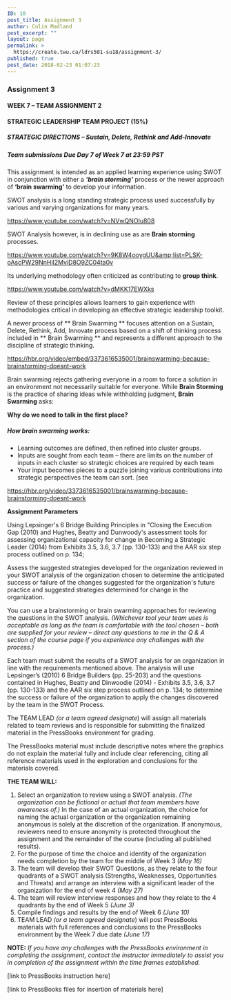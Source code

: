 ```yaml
---
ID: 10
post_title: Assignment 3
author: Colin Madland
post_excerpt: ""
layout: page
permalink: >
  https://create.twu.ca/ldrs501-su18/assignment-3/
published: true
post_date: 2018-02-23 01:07:23
---
```

<h3>Assignment 3</h3>

<h4><strong>WEEK 7 – TEAM ASSIGNMENT 2</strong></h4>

<h4><strong>STRATEGIC LEADERSHIP TEAM PROJECT (15%)</strong></h4>

<h5><strong>STRATEGIC DIRECTIONS – Sustain, Delete, Rethink and Add-Innovate</strong></h5>

<h5><strong>Team submissions Due Day 7 of Week 7 at 23:59 PST</strong></h5>

This assignment is intended as an applied learning experience using SWOT in conjunction with either a <em><strong>‘brain storming’</strong></em> process or the newer approach of <strong>‘brain swarming’</strong> to develop your information.

SWOT analysis is a long standing strategic process used successfully by various and varying organizations for many years.

https://www.youtube.com/watch?v=NVwQNOIu808

SWOT Analysis however, is in declining use as are <strong>Brain storming</strong> processes.

https://www.youtube.com/watch?v=9K8W4ooygUU&amp;list=PLSK-oAscPW29NnHjI2MviD8O9ZC04ta0v

Its underlying methodology often criticized as contributing to <strong>group think</strong>.

https://www.youtube.com/watch?v=dMKK17EWXks

Review of these principles allows learners to gain experience with methodologies critical in developing an effective strategic leadership toolkit.

A newer process of ** Brain Swarming ** focuses attention on a Sustain, Delete, Rethink, Add, Innovate process based on a shift of thinking process included in ** Brain Swarming ** and represents a different approach to the discipline of strategic thinking.

https://hbr.org/video/embed/3373616535001/brainswarming-because-brainstorming-doesnt-work

Brain swarming rejects gathering everyone in a room to force a solution in an environment not necessarily suitable for everyone. While <strong>Brain Storming</strong> is the practice of sharing ideas while withholding judgment, <strong>Brain Swarming</strong> asks:

<strong>Why do we need to talk in the first place?</strong>

<h5>How brain swarming works:</h5>

<ul>
<li>Learning outcomes are defined, then refined into cluster groups.</li>
<li>Inputs are sought from each team – there are limits on the number of inputs in each cluster so strategic choices are required by each team</li>
<li>Your input becomes pieces to a puzzle joining various contributions into strategic perspectives the team can sort. (see</li>
</ul>

https://hbr.org/video/3373616535001/brainswarming-because-brainstorming-doesnt-work

<strong>Assignment Parameters</strong>

Using Lepsinger's 6 Bridge Building Principles in "Closing the Execution Gap (2010) and Hughes, Beatty and Dunwoody's assessment tools for assessing organizational capacity for change in Becoming a Strategic Leader (2014) from Exhibits 3.5, 3.6, 3.7 (pp. 130-133) and the AAR six step process outlined on p. 134;

Assess the suggested strategies developed for the organization reviewed in your SWOT analysis of the organization chosen to determine the anticipated success or failure of the changes suggested for the organization's future practice and suggested strategies determined for change in the organization.

You can use a brainstorming or brain swarming approaches for reviewing the questions in the SWOT analysis. <em>(Whichever tool your team uses is acceptable as long as the team is comfortable with the tool chosen – both are supplied for your review – direct any questions to me in the Q &amp; A section of the course page if you experience any challenges with the process.)</em>

Each team must submit the results of a SWOT analysis for an organization in line with the requirements mentioned above. The analysis will use Lepsinger’s (2010) 6 Bridge Builders (pp. 25-203) and the questions contained in Hughes, Beatty and Dinwoodie (2014) - Exhibits 3.5, 3.6, 3.7 (pp. 130-133) and the AAR six step process outlined on p. 134; to determine the success or failure of the organization to apply the changes discovered by the team in the SWOT Process.

The TEAM LEAD <em>(or a team agreed designate</em>) will assign all materials related to team reviews and is responsible for submitting the finalized material in the PressBooks environment for grading.

The PressBooks material must include descriptive notes where the graphics do not explain the material fully and include clear referencing, citing all reference materials used in the exploration and conclusions for the materials covered.

<strong>THE TEAM WILL:</strong>

<ol>
<li>Select an organization to review using a SWOT analysis. <em>(The organization can be fictional or actual that team members have awareness of.)</em> In the case of an actual organization, the choice for naming the actual organization or the organization remaining  anonymous is solely at the discretion of the organization. If anonymous, reviewers need to ensure anonymity is protected throughout the assignment and the remainder of the course (including all published results).</li>
<li>For the purpose of time the choice and identity of the organization needs completion by the team for the middle of Week 3 <em>(May 16)</em></li>
<li>The team will develop their SWOT Questions, as they relate to the four quadrants of a SWOT analysis (Strengths, Weaknesses, Opportunities and Threats) and arrange an interview with a significant leader of the organization for the end of week 4 <em>(May 27)</em></li>
<li>The team will review interview responses and how they relate to the 4 quadrants by the end of Week 5 <em>(June 3)</em></li>
<li>Compile findings and results by the end of Week 6 <em>(June 10)</em></li>
<li>TEAM LEAD <em>(or a team agreed designate</em>) will post PressBooks materials with full references and conclusions to the PressBooks environment by the Week 7 due date <em>(June 17)</em></li>
</ol>

<strong>NOTE:</strong> <em>If you have any challenges with the PressBooks environment in completing the assignment, contact the instructor immediately to assist you in completion of the assignment within the time frames established.</em>

[link to PressBooks instruction here]

[link to PressBooks files for insertion of materials here]